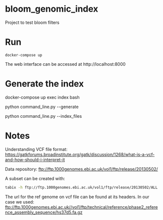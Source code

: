 # bloom_genomic_index
Project to test bloom filters

# Run

```
docker-compose up
```

The web interface can be accessed at http://localhost:8000


# Generate the index

docker-compose up exec index bash

python command_line.py --generate

python command_line.py --index_files



# Notes

Understanding VCF file format:
https://gatkforums.broadinstitute.org/gatk/discussion/1268/what-is-a-vcf-and-how-should-i-interpret-it

Data repository:
ftp://ftp.1000genomes.ebi.ac.uk/vol1/ftp/release/20130502/

A subset can be created with:
```sh
tabix -h ftp://ftp.1000genomes.ebi.ac.uk/vol1/ftp/release/20130502/ALL.chr1.phase3_shapeit2_mvncall_integrated_v5a.20130502.genotypes.vcf.gz 1:1-1000000 | vcf-subset  -c HG03279,HG02353,HG00560,HG00657,HG02652,HG02275,HG01432,HG02819,NA19657,HG01676 > out.vcf
```

The url for the ref genome on vcf file can be found at its headers. In our case we used:
ftp://ftp.1000genomes.ebi.ac.uk//vol1/ftp/technical/reference/phase2_reference_assembly_sequence/hs37d5.fa.gz



